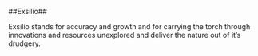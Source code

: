 ##Exsilio##

Exsilio stands for accuracy and growth and for carrying the torch through innovations and resources unexplored and deliver the nature out of it’s drudgery.